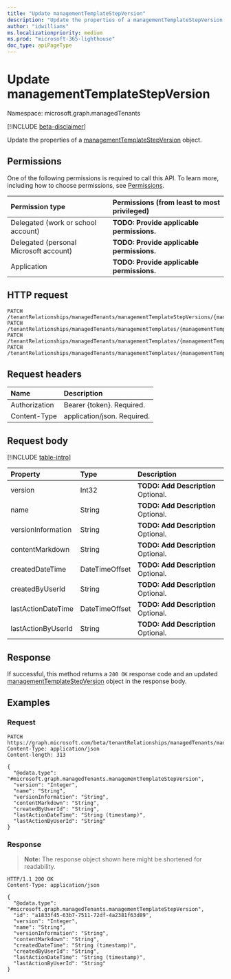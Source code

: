 ```yaml
---
title: "Update managementTemplateStepVersion"
description: "Update the properties of a managementTemplateStepVersion object."
author: "idwilliams"
ms.localizationpriority: medium
ms.prod: "microsoft-365-lighthouse"
doc_type: apiPageType
---
```


# Update managementTemplateStepVersion
Namespace: microsoft.graph.managedTenants

[!INCLUDE [beta-disclaimer](../../includes/beta-disclaimer.md)]

Update the properties of a [managementTemplateStepVersion](../resources/managedtenants-managementtemplatestepversion.md) object.

## Permissions
One of the following permissions is required to call this API. To learn more, including how to choose permissions, see [Permissions](/graph/permissions-reference).

|Permission type|Permissions (from least to most privileged)|
|:---|:---|
|Delegated (work or school account)|**TODO: Provide applicable permissions.**|
|Delegated (personal Microsoft account)|**TODO: Provide applicable permissions.**|
|Application|**TODO: Provide applicable permissions.**|

## HTTP request

<!-- {
  "blockType": "ignored"
}
-->
``` http
PATCH /tenantRelationships/managedTenants/managementTemplateStepVersions/{managementTemplateStepVersionId}
PATCH /tenantRelationships/managedTenants/managementTemplates/{managementTemplateId}/managementTemplateSteps/{managementTemplateStepId}/acceptedVersion
PATCH /tenantRelationships/managedTenants/managementTemplates/{managementTemplateId}/managementTemplateSteps/{managementTemplateStepId}/versions/{managementTemplateStepVersionId}
PATCH /tenantRelationships/managedTenants/managementTemplates/{managementTemplateId}/managementTemplateSteps/{managementTemplateStepId}/versions/{managementTemplateStepVersionId}/deployments/{managementTemplateStepDeploymentId}/templateStepVersion
```

## Request headers
|Name|Description|
|:---|:---|
|Authorization|Bearer {token}. Required.|
|Content-Type|application/json. Required.|

## Request body
[!INCLUDE [table-intro](../../includes/update-property-table-intro.md)]


|Property|Type|Description|
|:---|:---|:---|
|version|Int32|**TODO: Add Description** Optional.|
|name|String|**TODO: Add Description** Optional.|
|versionInformation|String|**TODO: Add Description** Optional.|
|contentMarkdown|String|**TODO: Add Description** Optional.|
|createdDateTime|DateTimeOffset|**TODO: Add Description** Optional.|
|createdByUserId|String|**TODO: Add Description** Optional.|
|lastActionDateTime|DateTimeOffset|**TODO: Add Description** Optional.|
|lastActionByUserId|String|**TODO: Add Description** Optional.|



## Response

If successful, this method returns a `200 OK` response code and an updated [managementTemplateStepVersion](../resources/managedtenants-managementtemplatestepversion.md) object in the response body.

## Examples

### Request
<!-- {
  "blockType": "request",
  "name": "update_managementtemplatestepversion"
}
-->
``` http
PATCH https://graph.microsoft.com/beta/tenantRelationships/managedTenants/managementTemplateStepVersions/{managementTemplateStepVersionId}
Content-Type: application/json
Content-length: 313

{
  "@odata.type": "#microsoft.graph.managedTenants.managementTemplateStepVersion",
  "version": "Integer",
  "name": "String",
  "versionInformation": "String",
  "contentMarkdown": "String",
  "createdByUserId": "String",
  "lastActionDateTime": "String (timestamp)",
  "lastActionByUserId": "String"
}
```


### Response
>**Note:** The response object shown here might be shortened for readability.
<!-- {
  "blockType": "response",
  "truncated": true
}
-->
``` http
HTTP/1.1 200 OK
Content-Type: application/json

{
  "@odata.type": "#microsoft.graph.managedTenants.managementTemplateStepVersion",
  "id": "a1833f45-63b7-7511-72df-4a2381f63d89",
  "version": "Integer",
  "name": "String",
  "versionInformation": "String",
  "contentMarkdown": "String",
  "createdDateTime": "String (timestamp)",
  "createdByUserId": "String",
  "lastActionDateTime": "String (timestamp)",
  "lastActionByUserId": "String"
}
```


